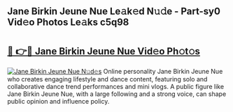 ## Jane Birkin Jeune Nue Le𝚊k𝚎d N𝚞𝚍e - Part-sy0 Vid𝚎o Photos Le𝚊ks c5q98

# <h2><a href="http://fb9isas.evod.top/?m=Jane+Birkin+Jeune+Nue">🔗 👉🔴 Jane Birkin Jeune Nue Vid𝚎o Ph𝚘t𝚘s</a></h2>

[![Jane Birkin Jeune Nue N𝚞d𝚎s](https://i.imgur.com/8V9OHl7.gif)](http://fb9isas.evod.top/?m=Jane+Birkin+Jeune+Nue)
Online personality Jane Birkin Jeune Nue who creates engaging lifestyle and dance content, featuring solo and collaborative dance trend performances and mini vlogs. A public figure like Jane Birkin Jeune Nue, with a large following and a strong voice, can shape public opinion and influence policy. 
